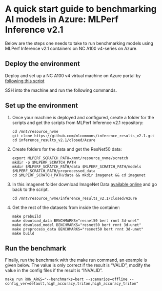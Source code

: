 # A quick start guide to benchmarking AI models in Azure: MLPerf Inference v2.1
Below are the steps one needs to take to run benchmarking models using MLPerf Inference v2.1 containers on NC A100 v4-series on Azure.

## Deploy the environment
Deploy and set up a NC A100 v4 virtual machine on Azure portal by [following this script](https://techcommunity.microsoft.com/t5/azure-high-performance-computing/getting-started-with-the-nc-a100-v4-series/ba-p/3568843)

SSH into the machine and run the following commands.

## Set up the environment
1. Once your machine is deployed and configured, create a folder for the scripts and get the scripts from MLPerf Inference v2.1 repository:
    ```
    cd /mnt/resource_nvme
    git clone https://github.com/mlcommons/inference_results_v2.1.git
    cd inference_results_v2.1/closed/Azure
    ```
2. Create folders for the data and get the ResNet50 data:
    ```
    export MLPERF_SCRATCH_PATH=/mnt/resource_nvme/scratch
    mkdir -p $MLPERF_SCRATCH_PATH
    mkdir $MLPERF_SCRATCH_PATH/data $MLPERF_SCRATCH_PATH/models $MLPERF_SCRATCH_PATH/preprocessed_data
    cd $MLPERF_SCRATCH_PATH/data && mkdir imagenet && cd imagenet
    ```
3. In this imagenet folder download ImageNet Data [available online](https://image-net.org/download-images) and go back to the script.
    ```
    cd /mnt/resource_nvme/inference_results_v2.1/closed/Azure
    ```
4. Get the rest of the datasets from inside the container:
    ```
    make prebuild
    make download_data BENCHMARKS="resnet50 bert rnnt 3d-unet"
    make download_model BENCHMARKS="resnet50 bert rnnt 3d-unet"
    make preprocess_data BENCHMARKS="resnet50 bert rnnt 3d-unet"
    make build
    ```
## Run the benchmark
Finally, run the benchmark with the make run command, an example is given below. The value is only correct if the result is “VALID”, modify the value in the config files if the result is “INVALID”.
```
make run RUN_ARGS="--benchmarks=bert --scenarios=offline --config_ver=default,high_accuracy,triton,high_accuracy_triton"
```

